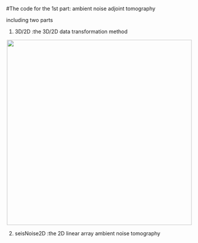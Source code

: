 #The code for the 1st part: ambient noise adjoint tomography

including two parts

1) 3D/2D :the 3D/2D data transformation method

<div align=center><img width="500" height="500" src="https://github.com/ustcchaozhang/image_fold/blob/master/3D_2D.png"/></div>

2) seisNoise2D :the 2D linear array ambient noise tomography
